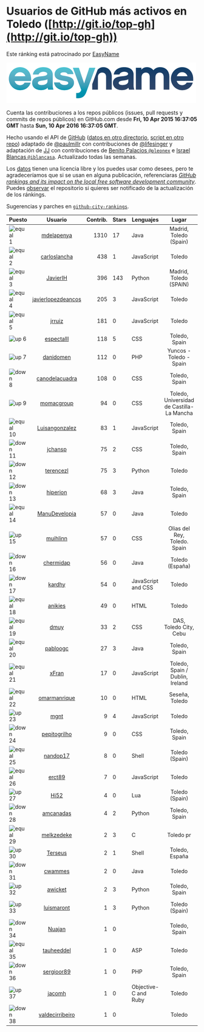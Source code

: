 
# Usuarios de GitHub más activos en Toledo ([http://git.io/top-gh](http://git.io/top-gh))



Este ránking está patrocinado por [EasyName](https://www.easyname.com/es)

<a href='https://www.easyname.com/es'><img src='https://raw.githubusercontent.com/JJ/top-github-users-data/master/img/easyname_500px.png' alt='logo patrocinador'></a>


  Cuenta las contribuciones a los repos públicos (issues, pull requests y commits de repos públicos) en GitHub.com desde  **Fri, 10 Apr 2015 16:37:05 GMT** hasta **Sun, 10 Apr 2016 16:37:05 GMT**.

  Hecho usando el API de [GitHub](http://github.com) ([datos en otro directorio](https://github.com/JJ/top-github-users-data/tree/master/data), [script en otro repo](https://github.com/JJ/github-city-rankings/blob/master/get-city.coffee)) adaptado de [@paulmillr](https://github.com/paulmillr) con contribuciones de [@lifesinger](https://github.com/lifesinger) y adaptación de [JJ](http://jj.github.io) con contribuciones de [Benito Palacios `@pleonex`](http://github.com/pleonex) e [Israel Blancas `@iblancasa`](https://github.com/iblancasa). Actualizado todas las semanas.

  Los [datos](https://github.com/JJ/top-github-users-data/tree/master/data) tienen una licencia libre y los puedes usar como desees, pero te agradeceríamos que si se usan en alguna publicación, referenciaras [*GitHub rankings and its impact on the local free software development community*](https://thewinnower.com/papers/github-rankings-and-its-impact-on-the-local-free-software-development-community). Puedes [observar](https://github.com/JJ/top-github-users-data/subscription) el repositorio si quieres ser notificado de la actualización de los ránkings.

  Sugerencias y parches en [`github-city-rankings`](http://github.com/JJ/github-city-rankings).


| Puesto   |  Usuario  |Contrib.| Stars | Lenguajes   |      Lugar      |  Avatar  |
|----------|:---------:|-------:|-------|-------------|:---------------:|----------|
|![equal](https://raw.githubusercontent.com/JJ/github-city-rankings/master/img/equal.gif) 1 | [mdelapenya](https://github.com/mdelapenya) | 1310 | 17 | Java | Madrid, Toledo (Spain) | <img src='https://avatars0.githubusercontent.com/u/951580?v=3&s=64' width="64" title='Manuel de la Peña'> |
|![equal](https://raw.githubusercontent.com/JJ/github-city-rankings/master/img/equal.gif) 2 | [carloslancha](https://github.com/carloslancha) | 438 | 1 | JavaScript | Toledo | <img src='https://avatars3.githubusercontent.com/u/5803434?v=3&s=64' width="64" title='Carlos Lancha'> |
|![equal](https://raw.githubusercontent.com/JJ/github-city-rankings/master/img/equal.gif) 3 | [JavierIH](https://github.com/JavierIH) | 396 | 143 | Python | Madrid, Toledo (SPAIN) | <img src='https://avatars1.githubusercontent.com/u/5154251?v=3&s=64' width="64" title='Javier Isabel Hernandez'> |
|![equal](https://raw.githubusercontent.com/JJ/github-city-rankings/master/img/equal.gif) 4 | [javierlopezdeancos](https://github.com/javierlopezdeancos) | 205 | 3 | JavaScript | Toledo | <img src='https://avatars1.githubusercontent.com/u/1202463?v=3&s=64' width="64" title='Javier'> |
|![equal](https://raw.githubusercontent.com/JJ/github-city-rankings/master/img/equal.gif) 5 | [jrruiz](https://github.com/jrruiz) | 181 | 0 | JavaScript | Toledo | <img src='https://avatars0.githubusercontent.com/u/6089334?v=3&s=64' width="64" title='Jose Ramón Ruiz Sánchez'> |
|![up](https://raw.githubusercontent.com/JJ/github-city-rankings/master/img/up.gif) 6 | [espectalll](https://github.com/espectalll) | 118 | 5 | CSS | Toledo, Spain | <img src='https://avatars2.githubusercontent.com/u/2456419?v=3&s=64' width="64" title='Francisco Gómez García'> |
|![up](https://raw.githubusercontent.com/JJ/github-city-rankings/master/img/up.gif) 7 | [danidomen](https://github.com/danidomen) | 112 | 0 | PHP | Yuncos - Toledo - Spain | <img src='https://avatars1.githubusercontent.com/u/5998908?v=3&s=64' width="64" title='Daniel Martin'> |
|![down](https://raw.githubusercontent.com/JJ/github-city-rankings/master/img/down.gif) 8 | [canodelacuadra](https://github.com/canodelacuadra) | 108 | 0 | CSS | Toledo, Spain | <img src='https://avatars1.githubusercontent.com/u/5006582?v=3&s=64' width="64" title='José Antonio Cano'> |
|![up](https://raw.githubusercontent.com/JJ/github-city-rankings/master/img/up.gif) 9 | [momacgroup](https://github.com/momacgroup) | 94 | 0 | CSS | Toledo, Universidad de Castilla-La Mancha | <img src='https://avatars1.githubusercontent.com/u/17926079?v=3&s=64' width="64" title='Momac'> |
|![equal](https://raw.githubusercontent.com/JJ/github-city-rankings/master/img/equal.gif) 10 | [Luisangonzalez](https://github.com/Luisangonzalez) | 83 | 1 | JavaScript | Toledo, Spain | <img src='https://avatars1.githubusercontent.com/u/1648046?v=3&s=64' width="64" title='Luis Antonio González Martín'> |
|![down](https://raw.githubusercontent.com/JJ/github-city-rankings/master/img/down.gif) 11 | [jchansp](https://github.com/jchansp) | 75 | 2 | CSS | Toledo, Spain | <img src='https://avatars1.githubusercontent.com/u/593039?v=3&s=64' width="64" title='Jesús Muela'> |
|![down](https://raw.githubusercontent.com/JJ/github-city-rankings/master/img/down.gif) 12 | [terencezl](https://github.com/terencezl) | 75 | 3 | Python | Toledo | <img src='https://avatars3.githubusercontent.com/u/3190888?v=3&s=64' width="64" title='Terence Z. Lew'> |
|![down](https://raw.githubusercontent.com/JJ/github-city-rankings/master/img/down.gif) 13 | [hiperion](https://github.com/hiperion) | 68 | 3 | Java | Toledo, Spain | <img src='https://avatars2.githubusercontent.com/u/360124?v=3&s=64' width="64" title='Andrés Cerezo'> |
|![equal](https://raw.githubusercontent.com/JJ/github-city-rankings/master/img/equal.gif) 14 | [ManuDevelopia](https://github.com/ManuDevelopia) | 57 | 0 | Java | Toledo | <img src='https://avatars0.githubusercontent.com/u/43015?v=3&s=64' width="64" title='Manu Garcia'> |
|![up](https://raw.githubusercontent.com/JJ/github-city-rankings/master/img/up.gif) 15 | [muihlinn](https://github.com/muihlinn) | 57 | 0 | CSS | Olias del Rey, Toledo. Spain | <img src='https://avatars1.githubusercontent.com/u/7160350?v=3&s=64' width="64" title='Luis Miguel Castañeda'> |
|![down](https://raw.githubusercontent.com/JJ/github-city-rankings/master/img/down.gif) 16 | [chermidap](https://github.com/chermidap) | 56 | 0 | Java | Toledo (España) | <img src='https://avatars3.githubusercontent.com/u/16034887?v=3&s=64' width="64" title='Cristóbal Hermida Portales'> |
|![down](https://raw.githubusercontent.com/JJ/github-city-rankings/master/img/down.gif) 17 | [kardhy](https://github.com/kardhy) | 54 | 0 | JavaScript and CSS | Toledo | <img src='https://avatars0.githubusercontent.com/u/12992973?v=3&s=64' width="64" title='Miguel Angel'> |
|![equal](https://raw.githubusercontent.com/JJ/github-city-rankings/master/img/equal.gif) 18 | [anikies](https://github.com/anikies) | 49 | 0 | HTML | Toledo | <img src='https://avatars3.githubusercontent.com/u/6978779?v=3&s=64' width="64" title='Fernando Varela  Martinez'> |
|![equal](https://raw.githubusercontent.com/JJ/github-city-rankings/master/img/equal.gif) 19 | [dmuy](https://github.com/dmuy) | 33 | 2 | CSS | DAS, Toledo City, Cebu | <img src='https://avatars3.githubusercontent.com/u/8830886?v=3&s=64' width="64" title='Dionlee Uy'> |
|![equal](https://raw.githubusercontent.com/JJ/github-city-rankings/master/img/equal.gif) 20 | [pabloogc](https://github.com/pabloogc) | 27 | 3 | Java | Toledo, Spain | <img src='https://avatars2.githubusercontent.com/u/1131305?v=3&s=64' width="64" title='Pablo Orgaz'> |
|![equal](https://raw.githubusercontent.com/JJ/github-city-rankings/master/img/equal.gif) 21 | [xFran](https://github.com/xFran) | 17 | 0 | JavaScript | Toledo, Spain / Dublin, Ireland | <img src='https://avatars1.githubusercontent.com/u/3188361?v=3&s=64' width="64" title='Francisc'> |
|![equal](https://raw.githubusercontent.com/JJ/github-city-rankings/master/img/equal.gif) 22 | [omarmanrique](https://github.com/omarmanrique) | 10 | 0 | HTML | Seseña, Toledo | <img src='https://avatars0.githubusercontent.com/u/12006845?v=3&s=64' width="64" title='Omar Manrique'> |
|![up](https://raw.githubusercontent.com/JJ/github-city-rankings/master/img/up.gif) 23 | [mgnt](https://github.com/mgnt) | 9 | 4 | JavaScript | Toledo | <img src='https://avatars1.githubusercontent.com/u/3850065?v=3&s=64' width="64" title='Matt Braun'> |
|![down](https://raw.githubusercontent.com/JJ/github-city-rankings/master/img/down.gif) 24 | [pepitogrilho](https://github.com/pepitogrilho) | 9 | 0 | CSS | Toledo, Spain | <img src='https://avatars3.githubusercontent.com/u/425171?v=3&s=64' width="64" title='Ricardo'> |
|![equal](https://raw.githubusercontent.com/JJ/github-city-rankings/master/img/equal.gif) 25 | [nandop17](https://github.com/nandop17) | 8 | 0 | Shell | Toledo (Spain) | <img src='https://avatars1.githubusercontent.com/u/6423879?v=3&s=64' width="64" title='Fernando Illán'> |
|![equal](https://raw.githubusercontent.com/JJ/github-city-rankings/master/img/equal.gif) 26 | [erct89](https://github.com/erct89) | 7 | 0 | JavaScript | Toledo | <img src='https://avatars0.githubusercontent.com/u/9638519?v=3&s=64' width="64" title='Emilio Añover García'> |
|![up](https://raw.githubusercontent.com/JJ/github-city-rankings/master/img/up.gif) 27 | [Hi52](https://github.com/Hi52) | 4 | 0 | Lua | Toledo (Spain) | <img src='https://avatars3.githubusercontent.com/u/4691806?v=3&s=64' width="64" title='Mario Rubio Asensio'> |
|![down](https://raw.githubusercontent.com/JJ/github-city-rankings/master/img/down.gif) 28 | [amcanadas](https://github.com/amcanadas) | 4 | 2 | Python | Toledo, Spain | <img src='https://avatars1.githubusercontent.com/u/2418747?v=3&s=64' width="64" title='Angel Martinez Cañadas'> |
|![equal](https://raw.githubusercontent.com/JJ/github-city-rankings/master/img/equal.gif) 29 | [melkzedeke](https://github.com/melkzedeke) | 2 | 3 | C | Toledo pr | <img src='https://avatars2.githubusercontent.com/u/15674719?v=3&s=64' width="64" title='Melquizedeque Ramos Feitoza'> |
|![up](https://raw.githubusercontent.com/JJ/github-city-rankings/master/img/up.gif) 30 | [Terseus](https://github.com/Terseus) | 2 | 1 | Shell | Toledo, España | <img src='https://avatars1.githubusercontent.com/u/1707139?v=3&s=64' width="64" title='David Caro'> |
|![down](https://raw.githubusercontent.com/JJ/github-city-rankings/master/img/down.gif) 31 | [cwammes](https://github.com/cwammes) | 2 | 0 | Java | Toledo | <img src='https://avatars3.githubusercontent.com/u/6991783?v=3&s=64' width="64" title='Chris Wammes'> |
|![up](https://raw.githubusercontent.com/JJ/github-city-rankings/master/img/up.gif) 32 | [awicket](https://github.com/awicket) | 2 | 3 | Python | Toledo, Spain | <img src='https://avatars1.githubusercontent.com/u/3390298?v=3&s=64' width="64" title='Alex'> |
|![up](https://raw.githubusercontent.com/JJ/github-city-rankings/master/img/up.gif) 33 | [luismaront](https://github.com/luismaront) | 1 | 3 | Python | Toledo (Spain) | <img src='https://avatars0.githubusercontent.com/u/5930419?v=3&s=64' width="64" title='Luis Martínez Ontalba'> |
|![down](https://raw.githubusercontent.com/JJ/github-city-rankings/master/img/down.gif) 34 | [Nuajan](https://github.com/Nuajan) | 1 | 0 |  | Toledo, Spain | <img src='https://avatars3.githubusercontent.com/u/4823590?v=3&s=64' width="64" title='Juanan'> |
|![equal](https://raw.githubusercontent.com/JJ/github-city-rankings/master/img/equal.gif) 35 | [tauheeddel](https://github.com/tauheeddel) | 1 | 0 | ASP | Toledo | <img src='https://avatars0.githubusercontent.com/u/5762366?v=3&s=64' width="64" title='Tauheed Khan Mohd'> |
|![down](https://raw.githubusercontent.com/JJ/github-city-rankings/master/img/down.gif) 36 | [sergioor89](https://github.com/sergioor89) | 1 | 0 | PHP | Toledo, Spain | <img src='https://avatars2.githubusercontent.com/u/10261047?v=3&s=64' width="64" title='Sergio Oreja'> |
|![up](https://raw.githubusercontent.com/JJ/github-city-rankings/master/img/up.gif) 37 | [jacomh](https://github.com/jacomh) | 1 | 0 | Objective-C and Ruby | Toledo | <img src='https://avatars2.githubusercontent.com/u/1038518?v=3&s=64' width="64" title='Jose A. Contreras'> |
|![down](https://raw.githubusercontent.com/JJ/github-city-rankings/master/img/down.gif) 38 | [valdecirribeiro](https://github.com/valdecirribeiro) | 1 | 0 |  | Toledo | <img src='https://avatars2.githubusercontent.com/u/4933022?v=3&s=64' width="64" title='Valdecir Ribeiro R. Sutil'> |
